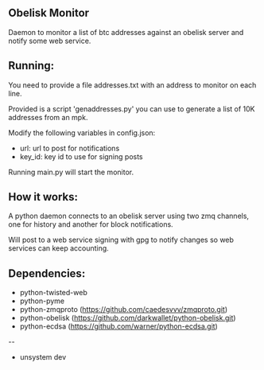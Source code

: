Obelisk Monitor
--------------------

Daemon to monitor a list of btc addresses against an
obelisk server and notify some web service.

Running:
--------------------
You need to provide a file addresses.txt with an address
to monitor on each line.

Provided is a script 'genaddresses.py' you can use to generate
a list of 10K addresses from an mpk.

Modify the following variables in config.json:
 * url: url to post for notifications
 * key_id: key id to use for signing posts

Running main.py will start the monitor.

How it works:
--------------------
A python daemon connects to an obelisk server using two zmq
channels, one for history and another for block notifications.

Will post to a web service signing with gpg to notify
changes so web services can keep accounting.

Dependencies:
----------------

* python-twisted-web
* python-pyme
* python-zmqproto (https://github.com/caedesvvv/zmqproto.git)
* python-obelisk (https://github.com/darkwallet/python-obelisk.git)
* python-ecdsa (https://github.com/warner/python-ecdsa.git)

--

- unsystem dev
